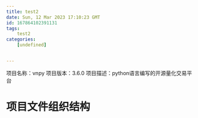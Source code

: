 ```yaml
---
title: test2
date: Sun, 12 Mar 2023 17:10:23 GMT
id: 167864102391131
tags:
	test2
categories:
	[undefined]


---
```

项目名称：vnpy
项目版本：3.6.0
项目描述：python语言编写的开源量化交易平台

# 项目文件组织结构
